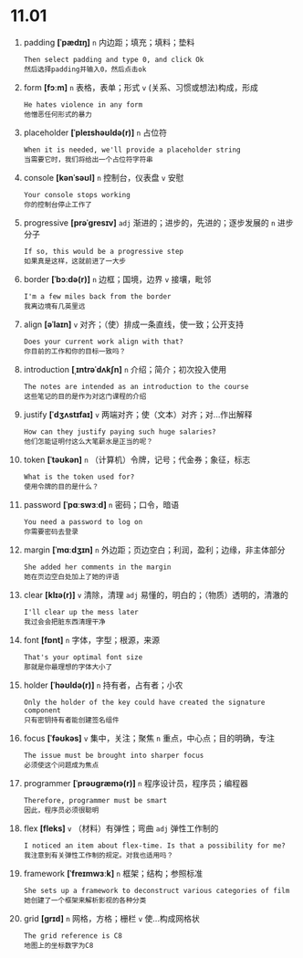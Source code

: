 # 11.01


1. padding **[ˈpædɪŋ]** `n` 内边距；填充；填料；垫料
    ```
    Then select padding and type 0, and click Ok
    然后选择padding并输入0，然后点击ok
    ```

2. form **[fɔːm]** `n` 表格，表单；形式 `v` (关系、习惯或想法)构成，形成
    ```
    He hates violence in any form
    他憎恶任何形式的暴力
    ```

3. placeholder **[ˈpleɪshəʊldə(r)]** `n` 占位符
    ```
    When it is needed, we'll provide a placeholder string
    当需要它时，我们将给出一个占位符字符串
    ```

4. console **[kənˈsəʊl]** `n` 控制台，仪表盘 `v` 安慰
    ```
    Your console stops working
    你的控制台停止工作了
    ```

5. progressive **[prəˈɡresɪv]** `adj` 渐进的；进步的，先进的；逐步发展的 `n` 进步分子
    ```
    If so, this would be a progressive step
    如果真是这样，这就前进了一大步
    ```

6. border **[ˈbɔːdə(r)]** `n` 边框；国境，边界 `v` 接壤，毗邻
    ```
    I'm a few miles back from the border
    我离边境有几英里远
    ```

7. align **[əˈlaɪn]** `v` 对齐；（使）排成一条直线，使一致；公开支持
    ```
    Does your current work align with that?
    你目前的工作和你的目标一致吗？
    ```

8. introduction **[ˌɪntrəˈdʌkʃn]** `n` 介绍；简介；初次投入使用
    ```
    The notes are intended as an introduction to the course
    这些笔记的目的是作为对这门课程的介绍
    ```

9. justify **[ˈdʒʌstɪfaɪ]** `v` 两端对齐；使（文本）对齐；对...作出解释
    ```
    How can they justify paying such huge salaries?
    他们怎能证明付这么大笔薪水是正当的呢？
    ```

10. token **[ˈtəʊkən]** `n` （计算机）令牌，记号；代金券；象征，标志
    ```
    What is the token used for?
    使用令牌的目的是什么？
    ```

11. password **[ˈpɑːswɜːd]** `n` 密码；口令，暗语
    ```
    You need a password to log on
    你需要密码去登录
    ```

12. margin **[ˈmɑːdʒɪn]** `n` 外边距；页边空白；利润，盈利；边缘，非主体部分
    ```
    She added her comments in the margin
    她在页边空白处加上了她的评语
    ```

13. clear **[klɪə(r)]** `v` 清除，清理 `adj` 易懂的，明白的；（物质）透明的，清澈的
    ```
    I'll clear up the mess later
    我过会会把脏东西清理干净
    ```

14. font **[fɒnt]** `n` 字体，字型；根源，来源
    ```
    That's your optimal font size
    那就是你最理想的字体大小了
    ```

15. holder **[ˈhəʊldə(r)]** `n` 持有者，占有者；小农
    ```
    Only the holder of the key could have created the signature component
    只有密钥持有者能创建签名组件
    ```

16. focus **[ˈfəʊkəs]** `v` 集中，关注；聚焦 `n` 重点，中心点；目的明确，专注
    ```
    The issue must be brought into sharper focus
    必须使这个问题成为焦点
    ```

17. programmer **[ˈprəʊɡræmə(r)]** `n` 程序设计员，程序员；编程器
    ```
    Therefore, programmer must be smart
    因此，程序员必须很聪明
    ```

18. flex **[fleks]** `v` （材料）有弹性；弯曲 `adj` 弹性工作制的
    ```
    I noticed an item about flex-time. Is that a possibility for me?
    我注意到有关弹性工作制的规定。对我也适用吗？
    ```

19. framework **[ˈfreɪmwɜːk]** `n` 框架；结构；参照标准
    ```
    She sets up a framework to deconstruct various categories of film
    她创建了一个框架来解析影视的各种分类
    ```

20. grid **[ɡrɪd]** `n` 网格，方格；栅栏 `v` 使...构成网格状
    ```
    The grid reference is C8
    地图上的坐标数字为C8
    ```
